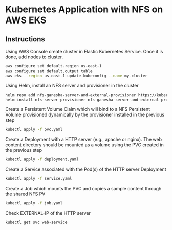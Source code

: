 # Kubernetes Application with NFS on AWS EKS

## Instructions

Using AWS Console create cluster in Elastic Kubernetes Service. Once it is done, add nodes to cluster.

```bash
aws configure set default.region us-east-1
aws configure set default.output table
aws eks --region us-east-1 update-kubeconfig --name my-cluster
```

Using Helm, install an NFS server and provisioner in the cluster

```bash
helm repo add nfs-ganesha-server-and-external-provisioner https://kubernetes-sigs.github.io/nfs-ganesha-server-and-external-provisioner/
helm install nfs-server-provisioner nfs-ganesha-server-and-external-provisioner/nfs-server-provisioner  --set storageClass.name=nfs-storage --set storageClass.defaultClass=true
```

Create a Persistent Volume Claim which will bind to a NFS Persistent Volume provisioned dynamically by the provisioner installed in the previous step

```bash
kubectl apply -f pvc.yaml
```

Create a Deployment with a HTTP server (e.g., apache or nginx). The web content directory should be mounted as a volume using the PVC created in the previous step

```bash
kubectl apply -f deployment.yaml
```

Create a Service associated with the Pod(s) of the HTTP server Deployment

```bash
kubectl apply -f service.yaml
```

Create a Job which mounts the PVC and copies a sample content through the shared NFS PV

```bash
kubectl apply -f job.yaml
```

Check EXTERNAL-IP of the HTTP server

```bash
kubectl get svc web-service
```
